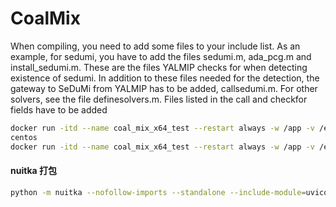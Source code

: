 # CoalMix

When compiling, you need to add some files to your include list. As an example, 
for sedumi, you have to add the files sedumi.m, ada_pcg.m and install_sedumi.m. 
These are the files YALMIP checks for when detecting existence of sedumi. 
In addition to these files needed for the detection, the gateway to SeDuMi 
from YALMIP has to be added, callsedumi.m. For other solvers, see the file definesolvers.m. 
Files listed in the call and checkfor fields have to be added

```bash
docker run -itd --name coal_mix_x64_test --restart always -w /app -v /etc/localtime:/etc/localtime -v /etc/timezone:/etc/timezone -p 5053:8000 cvxpy-x64:v2.0 uvicorn main:app --host 0.0.0.0 --port 8000
centos
docker run -itd --name coal_mix_x64_test --restart always -w /app -v /etc/localtime:/etc/localtime -v /etc/timezone/timezone:/etc/timezone/timezone -p 5053:8000 cvxpy-x64:v2.0 uvicorn main:app --host 0.0.0.0 --port 8000
```

#### nuitka 打包
```bash
python -m nuitka --nofollow-imports --standalone --include-module=uvicorn --jobs=4 --include-module=fastapi --include-module=main --output-dir=output --onefile  main
```
